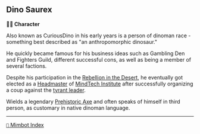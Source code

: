 ## Dino Saurex

**🧙‍♂️ Character**

Also known as CuriousDino in his early years is a person of dinoman race - something best described as "an anthropomorphic dinosaur."

He quickly became famous for his business ideas such as Gambling Den and Fighters Guild, different successful cons, as well as being a member of several factions. 

Despite his participation in the [Rebellion in the Desert](<https://alexeygorovoy.github.io/zeithalt/timeline/#eon-506---rebellion-in-the-desert>), he eventually got elected as a [Headmaster](<https://zeithalt.github.io/r/council_of_minds.html>) of [MindTech Institute](<https://zeithalt.github.io/r/mindtech_institute.html>) after successfully organizing a coup against the [tyrant leader](<https://zeithalt.github.io/r/loki.html>). 

Wields a legendary [Prehistoric Axe](<https://zeithalt.github.io/r/prehistoric_axe.html>) and often speaks of himself in third person, as customary in native dinoman language.

<!---
keywords: sw, CuriousDino, gambling, fighters
aliases: 
-->
----------
[`📑` Mimbot Index](</index.md#8f50>)
